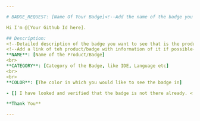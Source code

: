 ```yaml
---

# BADGE_REQUEST: [Name Of Your Badge]<!--Add the name of the badge you want to see in this repository or like to be created by this project for others to use-->

Hi I'm @[Your Github Id here].

## Description:
<!--Detailed description of the badge you want to see that is the product information and its category-->
<!--Add a link of teh product/badge with information of it if possible-->
**NAME**: [Name of the Product/Badge]  
<br>
**CATEGORY**: [Category of the Badge, like IDE, Language etc]
<br>
<br>
**COLOR**: [The color in which you would like to see the badge in]

- [] I have looked and verified that the badge is not there already. <!--Add a X between the square brackets-->

**Thank You**

---
```

